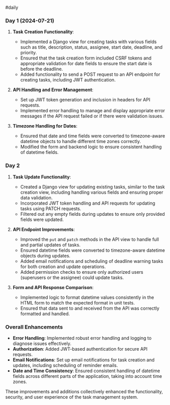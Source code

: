 #daily 
### Day 1 (2024-07-21)

1. **Task Creation Functionality**:
    
    - Implemented a Django view for creating tasks with various fields such as title, description, status, assignee, start date, deadline, and priority.
    - Ensured that the task creation form included CSRF tokens and appropriate validation for date fields to ensure the start date is before the deadline.
    - Added functionality to send a POST request to an API endpoint for creating tasks, including JWT authentication.
2. **API Handling and Error Management**:
    
    - Set up JWT token generation and inclusion in headers for API requests.
    - Implemented error handling to manage and display appropriate error messages if the API request failed or if there were validation issues.
3. **Timezone Handling for Dates**:
    
    - Ensured that date and time fields were converted to timezone-aware datetime objects to handle different time zones correctly.
    - Modified the form and backend logic to ensure consistent handling of datetime fields.

### Day 2

1. **Task Update Functionality**:
    
    - Created a Django view for updating existing tasks, similar to the task creation view, including handling various fields and ensuring proper data validation.
    - Incorporated JWT token handling and API requests for updating tasks using PATCH requests.
    - Filtered out any empty fields during updates to ensure only provided fields were updated.
2. **API Endpoint Improvements**:
    
    - Improved the `put` and `patch` methods in the API view to handle full and partial updates of tasks.
    - Ensured datetime fields were converted to timezone-aware datetime objects during updates.
    - Added email notifications and scheduling of deadline warning tasks for both creation and update operations.
    - Added permission checks to ensure only authorized users (superusers or the assignee) could update tasks.
3. **Form and API Response Comparison**:
    
    - Implemented logic to format datetime values consistently in the HTML form to match the expected format in unit tests.
    - Ensured that data sent to and received from the API was correctly formatted and handled.

### Overall Enhancements

- **Error Handling**: Implemented robust error handling and logging to diagnose issues effectively.
- **Authorization**: Added JWT-based authentication for secure API requests.
- **Email Notifications**: Set up email notifications for task creation and updates, including scheduling of reminder emails.
- **Date and Time Consistency**: Ensured consistent handling of datetime fields across different parts of the application, taking into account time zones.

These improvements and additions collectively enhanced the functionality, security, and user experience of the task management system.